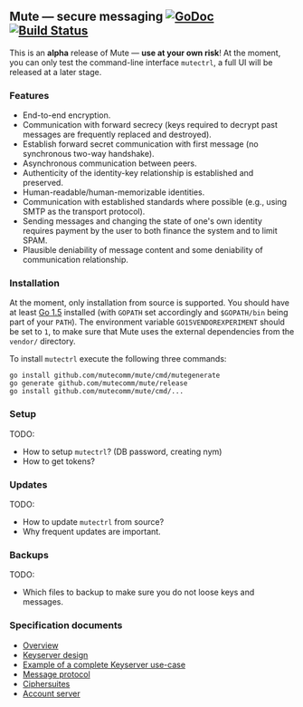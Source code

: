 ## Mute — secure messaging [![GoDoc](https://godoc.org/github.com/mutecomm/mute?status.png)](http://godoc.org/github.com/mutecomm/mute) [![Build Status](https://travis-ci.org/mutecomm/mute.png)](https://travis-ci.org/mutecomm/mute)

This is an **alpha** release of Mute — **use at your own risk**!
At the moment, you can only test the command-line interface `mutectrl`, a full
UI will be released at a later stage.


### Features

- End-to-end encryption.
- Communication with forward secrecy (keys required to decrypt past messages
  are frequently replaced and destroyed).
- Establish forward secret communication with first message (no synchronous
  two-way handshake).
- Asynchronous communication between peers.
- Authenticity of the identity-key relationship is established and preserved.
- Human-readable/human-memorizable identities.
- Communication with established standards where possible (e.g., using SMTP as
  the transport protocol).
- Sending messages and changing the state of one's own identity requires
  payment by the user to both finance the system and to limit SPAM.
- Plausible deniability of message content and some deniability of
  communication relationship.


### Installation

At the moment, only installation from source is supported.
You should have at least [Go 1.5](https://golang.org/dl/) installed (with `GOPATH` set accordingly and `$GOPATH/bin` being part of your `PATH`).
The environment variable `GO15VENDOREXPERIMENT` should be set to `1`, to make
sure that Mute uses the external dependencies from the `vendor/` directory.

To install `mutectrl` execute the following three commands:

```
go install github.com/mutecomm/mute/cmd/mutegenerate
go generate github.com/mutecomm/mute/release
go install github.com/mutecomm/mute/cmd/...
```


### Setup


TODO:
- How to setup `mutectrl`? (DB password, creating nym)
- How to get tokens?


### Updates


TODO:
- How to update `mutectrl` from source?
- Why frequent updates are important.


### Backups

TODO:
- Which files to backup to make sure you do not loose keys and messages.


### Specification documents

- [Overview](overview.md)
- [Keyserver design](keyserver.md)
- [Example of a complete Keyserver use-case](keyserver-usecase.md)
- [Message protocol](messages.md)
- [Ciphersuites](ciphers.md)
- [Account server](accountserver.md)
